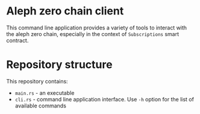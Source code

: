 Aleph zero chain client
=======================

This command line application provides a variety of tools to interact with the aleph zero chain, especially in the context of `Subscriptions` smart contract.

# Repository structure

This repository contains:

* `main.rs` - an executable
* `cli.rs` - command line application interface. Use `-h` option for the list of available commands
